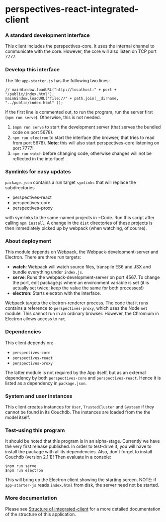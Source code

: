 perspectives-react-integrated-client
======================

### A standard development interface
This client includes the perspectives-core. It uses the internal channel to communicate with the core. However, the core will also listen on TCP port 7777.

### Develop this interface
The file `app-starter.js` has the following two lines:

```
// mainWindow.loadURL("http://localhost:" + port + "/public/index.html");
mainWindow.loadURL("file://" + path.join(__dirname, "../public/index.html" ));
```
If the first line is commented out, to run the program, run the server first (`npm run serve`). Otherwise, this is not needed.

1. `$npm run serve` to start the development server (that serves the bundled code on port 5678).
2. `npm run electron` to start the interface (the browser, that tries to read from port 5678). **Note**: this will also start perspectives-core listening on port 7777!
3. `npm run watch` before changing code, otherwise changes will not be reflected in the interface!

### Symlinks for easy updates
`package.json` contains a run target `symlinks` that will replace the subdirectories
* perspectives-react
* perspectives-core
* perspectives-proxy

with symlinks to the same-named projects in ~Code. Run this script after calling `npm install`. A change in the `dist` directories of these projects is then immediately picked up by webpack (when watching, of course).

### About deployment
This module depends on Webpack, the Webpack-development-server and Electron. There are three
run targets:
*  **watch**: Webpack will watch source files, transpile ES6 and JSX and bundle everything under `index.js`.
* **serve**: Runs the webpack-development-server on port 4567. To change the port, edit package.js where an environment variable is set
(it is actually set twice; keep the value the same for both processes!)
* **electron**: Starts electron with the interface.

Webpack targets the electron-renderer process. The code that it runs contains a reference to `perspectives-proxy`, which uses the Node `net` module.
This cannot run in an ordinary browser. However, the Chromium in Electron allows access to `net`.

### Dependencies
This client depends on:
* `perspectives-core`
* `perspectives-react`
* `perspectives-proxy`

The latter module is not required by the App itself, but as an external dependency by both `perspectives-core` and `perspectives-react`. Hence it is listed as a dependency in `package.json`.

### System and user instances
This client creates instances for `User`, `TrustedCluster` and `Systeem` if they cannot be found in its Couchdb. The instances are loaded from the the model itself.

### Test-using this program
It should be noted that this program is in an alpha-stage. Currently we have the very first release published. In order to test-drive it, you will have to install the package with all its dependencies. Also, don't forget to install Couchdb (version 2.1.1)! Then evaluate in a console:

```
$npm run serve
$npm run electron
```
This will bring up the Electron client showing the starting screen.
NOTE: if `app-starter-js` reads `index.html` from disk, the server need not be started.

### More documentation ###
Please see [Structure of integrated-client](https://joopringelberg.github.io/perspectives-documentation/Synchronisation.pdf) for a more detailed documentation of the structure of this application.
